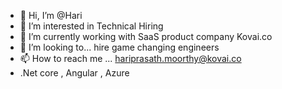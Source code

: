 - 👋 Hi, I’m @Hari
- 👀 I’m interested in Technical Hiring
- 🌱 I’m currently working with SaaS product company Kovai.co
- 💞️ I’m looking to... hire game changing engineers
- 📫 How to reach me ... hariprasath.moorthy@kovai.co
- .Net core , Angular , Azure


<!---
HarryHiringTalents/HarryHiringTalents is a ✨ special ✨ repository because its `README.md` (this file) appears on your GitHub profile.
You can click the Preview link to take a look at your changes.
--->
